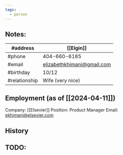 ```yaml
---
tags:
  - person
---
```

## Notes:

| #address      | [[Elgin]]                                                         |
| ------------- | ----------------------------------------------------------------- |
| #phone        | 404-660-6185                                                      |
| #email        | [elizabethkhimani@gmail.com](mailto://elizabethkhimani@gmail.com) |
| #birthday     | 10/12                                                             |
| #relationship | Wife (very nice)                                                  |

## Employment (as of [[2024-04-11]])
Company: [[Elsevier]]
Position: Product Manager
Email: [ekhimani@elsevier.com](mailto://ekhimani@elsevier.com) 


## History






## TODO:





